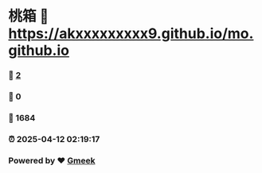 # 桃箱 :link: https://akxxxxxxxxx9.github.io/mo.github.io 
### :page_facing_up: [2](https://akxxxxxxxxx9.github.io/mo.github.io/tag.html) 
### :speech_balloon: 0 
### :hibiscus: 1684 
### :alarm_clock: 2025-04-12 02:19:17 
### Powered by :heart: [Gmeek](https://github.com/Meekdai/Gmeek)

